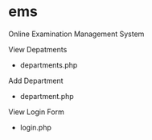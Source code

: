 # ems
Online Examination Management System 

View Depatments
* departments.php

Add Department
* department.php

View Login Form
* login.php
